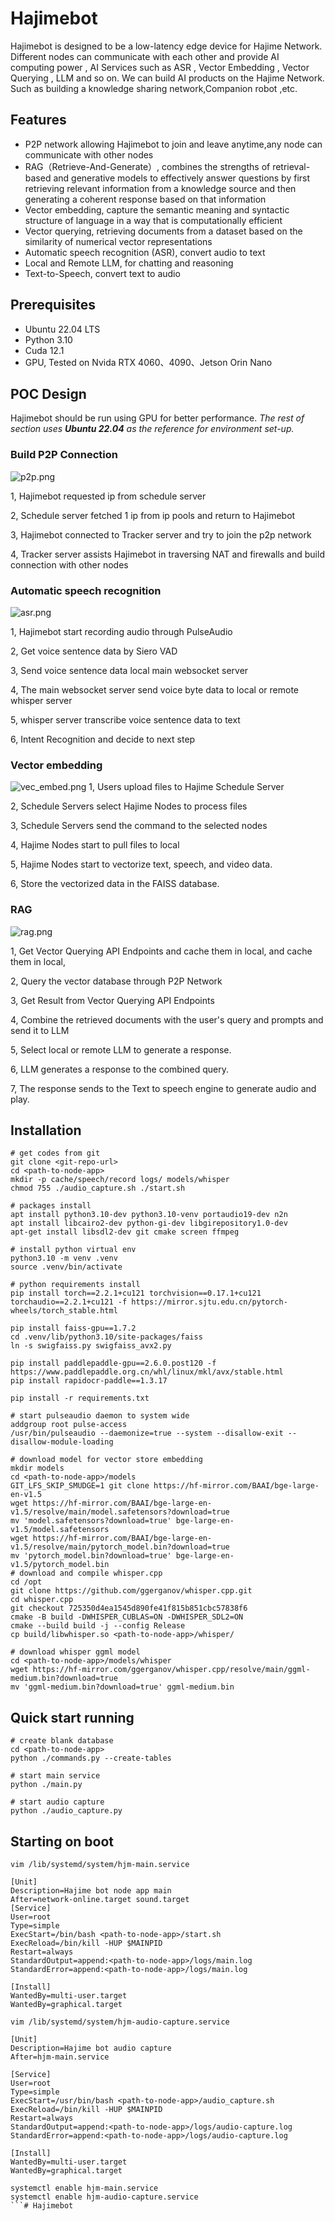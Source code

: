 # Hajimebot

Hajimebot  is designed to be a  low-latency edge device for Hajime Network. 
Different nodes can communicate with each other and provide AI computing power ,  AI Services such as ASR , Vector Embedding , Vector Querying , LLM and so on.
We can build  AI products on the Hajime Network. Such as building a knowledge sharing network,Companion robot ,etc.



## Features
- P2P network allowing Hajimebot to join and leave anytime,any node can communicate with other nodes
- RAG（Retrieve-And-Generate）, combines the strengths of retrieval-based and generative models to effectively answer questions by first retrieving relevant information from a knowledge source and then generating a coherent response based on that information
- Vector embedding, capture the semantic meaning and syntactic structure of language in a way that is computationally efficient
- Vector querying, retrieving documents from a dataset based on the similarity of  numerical vector representations
- Automatic speech recognition (ASR), convert audio to text
- Local and Remote LLM, for chatting and reasoning
- Text-to-Speech, convert text to audio


## Prerequisites
- Ubuntu 22.04 LTS
- Python 3.10
- Cuda 12.1
- GPU, Tested on Nvida RTX 4060、4090、Jetson Orin Nano

## POC Design


Hajimebot should be run using GPU for better performance. *The rest of section uses **Ubuntu 22.04** as the reference for environment set-up.*

### Build P2P Connection
![p2p.png](images/p2p.png)

1, Hajimebot requested ip from schedule server

2, Schedule server fetched 1 ip from ip pools and return to Hajimebot

3, Hajimebot connected to Tracker server and try to join the p2p network

4, Tracker server assists Hajimebot in traversing NAT and firewalls and build connection with other nodes

### Automatic speech recognition 
![asr.png](images/asr.png)

1, Hajimebot start recording audio through PulseAudio

2, Get voice sentence data by Siero VAD

3, Send voice sentence data local main websocket server

4, The main websocket server send voice byte data to local or remote whisper server

5, whisper server transcribe voice sentence data to text

6, Intent Recognition and decide to next step

### Vector embedding
![vec_embed.png](images/vec_embed.png)
1, Users upload files to Hajime Schedule Server

2, Schedule Servers select Hajime Nodes to process files

3, Schedule Servers send the command to the selected nodes

4, Hajime Nodes start to pull files to local 

5, Hajime Nodes start to vectorize text, speech, and video data.

6, Store the vectorized data in the FAISS database.


### RAG

![rag.png](images/rag.png)

1, Get Vector Querying API Endpoints and cache them in local, and cache them in local, 

2, Query the vector database through P2P Network

3, Get Result from Vector Querying API Endpoints

4, Combine the retrieved documents with the user's query and prompts and send it to LLM

5, Select local or remote LLM to generate a response.

6, LLM generates a response to the combined query.

7, The response   sends to the Text to speech engine to generate audio and play.



## Installation
```
# get codes from git
git clone <git-repo-url>
cd <path-to-node-app>
mkdir -p cache/speech/record logs/ models/whisper
chmod 755 ./audio_capture.sh ./start.sh

# packages install
apt install python3.10-dev python3.10-venv portaudio19-dev n2n
apt install libcairo2-dev python-gi-dev libgirepository1.0-dev 
apt-get install libsdl2-dev git cmake screen ffmpeg

# install python virtual env
python3.10 -m venv .venv
source .venv/bin/activate

# python requirements install
pip install torch==2.2.1+cu121 torchvision==0.17.1+cu121 torchaudio==2.2.1+cu121 -f https://mirror.sjtu.edu.cn/pytorch-wheels/torch_stable.html

pip install faiss-gpu==1.7.2
cd .venv/lib/python3.10/site-packages/faiss
ln -s swigfaiss.py swigfaiss_avx2.py

pip install paddlepaddle-gpu==2.6.0.post120 -f https://www.paddlepaddle.org.cn/whl/linux/mkl/avx/stable.html
pip install rapidocr-paddle==1.3.17

pip install -r requirements.txt

# start pulseaudio daemon to system wide
addgroup root pulse-access
/usr/bin/pulseaudio --daemonize=true --system --disallow-exit --disallow-module-loading

# download model for vector store embedding 
mkdir models
cd <path-to-node-app>/models
GIT_LFS_SKIP_SMUDGE=1 git clone https://hf-mirror.com/BAAI/bge-large-en-v1.5
wget https://hf-mirror.com/BAAI/bge-large-en-v1.5/resolve/main/model.safetensors?download=true
mv 'model.safetensors?download=true' bge-large-en-v1.5/model.safetensors
wget https://hf-mirror.com/BAAI/bge-large-en-v1.5/resolve/main/pytorch_model.bin?download=true
mv 'pytorch_model.bin?download=true' bge-large-en-v1.5/pytorch_model.bin
# download and compile whisper.cpp
cd /opt
git clone https://github.com/ggerganov/whisper.cpp.git
cd whisper.cpp
git checkout 725350d4ea1545d890fe41f815b851cbc57838f6
cmake -B build -DWHISPER_CUBLAS=ON -DWHISPER_SDL2=ON
cmake --build build -j --config Release
cp build/libwhisper.so <path-to-node-app>/whisper/

# download whisper ggml model
cd <path-to-node-app>/models/whisper
wget https://hf-mirror.com/ggerganov/whisper.cpp/resolve/main/ggml-medium.bin?download=true
mv 'ggml-medium.bin?download=true' ggml-medium.bin
```

## Quick start running
```
# create blank database
cd <path-to-node-app>
python ./commands.py --create-tables

# start main service
python ./main.py
```

```
# start audio capture
python ./audio_capture.py
```

## Starting on boot
```
vim /lib/systemd/system/hjm-main.service

[Unit]
Description=Hajime bot node app main
After=network-online.target sound.target
[Service]
User=root
Type=simple
ExecStart=/bin/bash <path-to-node-app>/start.sh
ExecReload=/bin/kill -HUP $MAINPID
Restart=always
StandardOutput=append:<path-to-node-app>/logs/main.log
StandardError=append:<path-to-node-app>/logs/main.log

[Install]
WantedBy=multi-user.target
WantedBy=graphical.target

```

```
vim /lib/systemd/system/hjm-audio-capture.service

[Unit]
Description=Hajime bot audio capture
After=hjm-main.service

[Service]
User=root
Type=simple
ExecStart=/usr/bin/bash <path-to-node-app>/audio_capture.sh
ExecReload=/bin/kill -HUP $MAINPID
Restart=always
StandardOutput=append:<path-to-node-app>/logs/audio-capture.log
StandardError=append:<path-to-node-app>/logs/audio-capture.log

[Install]
WantedBy=multi-user.target
WantedBy=graphical.target

```

```
systemctl enable hjm-main.service
systemctl enable hjm-audio-capture.service
```# Hajimebot
